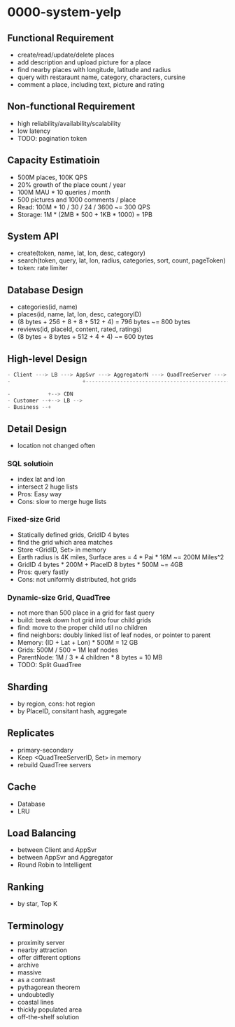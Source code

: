 # 0000-system-yelp

## Functional Requirement
- create/read/update/delete places
- add description and upload picture for a place
- find nearby places with longitude, latitude and radius
- query with restaraunt name, category, characters, cursine
- comment a place, including text, picture and rating

## Non-functional Requirement
- high reliability/availability/scalability
- low latency
- TODO: pagination token

## Capacity Estimatioin
- 500M places, 100K QPS
- 20% growth of the place count / year
- 100M MAU * 10 queries / month
- 500 pictures and 1000 comments / place
- Read: 100M * 10 / 30 / 24 / 3600 ~= 300 QPS
- Storage: 1M * (2MB * 500 + 1KB * 1000) = 1PB

## System API
- create(token, name, lat, lon, desc, category)
- search(token, query, lat, lon, radius, categories, sort, count, pageToken)
- token: rate limiter

## Database Design
- categories(id, name)
- places(id, name, lat, lon, desc, categoryID)
- (8 bytes + 256 + 8 + 8 + 512 + 4) = 796 bytes ~= 800 bytes
- reviews(id, placeId, content, rated, ratings)
- (8 bytes + 8 bytes + 512 + 4 + 4) ~= 600 bytes


## High-level Design
```java
- Client ---> LB ---> AppSvr ---> AggregatorN ---> QuadTreeServer ---> QuadTreeIndexer -+-> DB
-                       +---------------------------------------------------------------+

-            +--> CDN
- Customer --+--> LB -->
- Business --+
```

## Detail Design
- location not changed often

### SQL solutioin
- index lat and lon
- intersect 2 huge lists
- Pros: Easy way
- Cons: slow to merge huge lists

### Fixed-size Grid
- Statically defined grids, GridID 4 bytes
- find the grid which area matches
- Store <GridID, Set<PlaceID>> in memory
- Earth radius is 4K miles, Surface ares = 4 * Pai * 16M ~= 200M Miles^2
- GridID 4 bytes * 200M + PlaceID 8 bytes * 500M ~= 4GB
- Pros: query fastly
- Cons: not uniformly distributed, hot grids

### Dynamic-size Grid, QuadTree
- not more than 500 place in a grid for fast query
- build: break down hot grid into four child grids
- find: move to the proper child util no children
- find neighbors: doubly linked list of leaf nodes, or pointer to parent
- Memory: (ID + Lat + Lon) * 500M = 12 GB
- Grids: 500M / 500 = 1M leaf nodes
- ParentNode: 1M / 3 * 4 children * 8 bytes = 10 MB
- TODO: Split GuadTree

## Sharding
- by region, cons: hot region
- by PlaceID, consitant hash, aggregate

## Replicates
- primary-secondary
- Keep <QuadTreeServerID, Set<Place>> in memory
- rebuild QuadTree servers

## Cache
- Database
- LRU

## Load Balancing
- between Client and AppSvr
- between AppSvr and Aggregator
- Round Robin to Intelligent

## Ranking
- by star, Top K


## Terminology
- proximity server
- nearby attraction
- offer different options
- archive
- massive
- as a contrast
- pythagorean theorem
- undoubtedly
- coastal lines
- thickly populated area
- off-the-shelf solution


